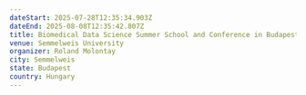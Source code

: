 ```yaml
---
dateStart: 2025-07-28T12:35:34.903Z
dateEnd: 2025-08-08T12:35:42.807Z
title: Biomedical Data Science Summer School and Conference in Budapest, Germany
venue: Semmelweis University
organizer: Roland Molontay
city: Semmelweis
state: Budapest
country: Hungary
---
```


